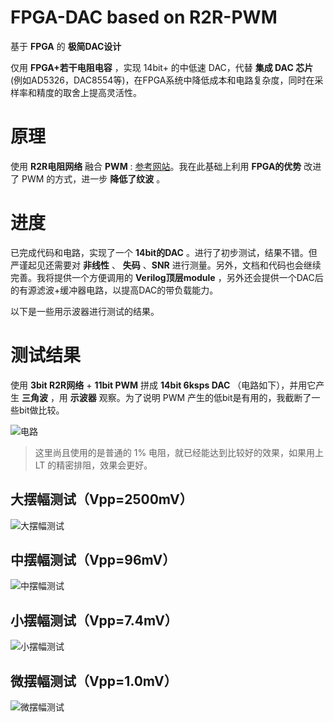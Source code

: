 FPGA-DAC based on R2R-PWM
===========================
基于 **FPGA** 的 **极简DAC设计**

仅用 **FPGA+若干电阻电容** ，实现 14bit+ 的中低速 DAC，代替 **集成 DAC 芯片** (例如AD5326，DAC8554等)，在FPGA系统中降低成本和电路复杂度，同时在采样率和精度的取舍上提高灵活性。

# 原理
使用 **R2R电阻网络** 融合 **PWM** : [参考网站](https://www.edn.com/design/analog/4458772/Hybrid-PWM-R2R-DAC-improves-on-both "参考网站")。我在此基础上利用 **FPGA的优势** 改进了 PWM 的方式，进一步 **降低了纹波** 。

# 进度
已完成代码和电路，实现了一个 **14bit的DAC** 。进行了初步测试，结果不错。但严谨起见还需要对 **非线性** 、 **失码** 、**SNR** 进行测量。另外，文档和代码也会继续完善。我将提供一个方便调用的 **Verilog顶层module** ，另外还会提供一个DAC后的有源滤波+缓冲器电路，以提高DAC的带负载能力。

以下是一些用示波器进行测试的结果。

# 测试结果

使用 **3bit R2R网络** + **11bit PWM** 拼成 **14bit 6ksps DAC** （电路如下），并用它产生 **三角波** ，用 **示波器** 观察。为了说明 PWM 产生的低bit是有用的，我截断了一些bit做比较。

![电路](https://github.com/WangXuan95/FPGA-DAC-R2R-PWM/blob/master/img/sch.png)

> 这里尚且使用的是普通的 1% 电阻，就已经能达到比较好的效果，如果用上 LT 的精密排阻，效果会更好。

## 大摆幅测试（Vpp=2500mV）

![大摆幅测试](https://github.com/WangXuan95/FPGA-DAC-R2R-PWM/blob/master/img/Vpp2500.png)

## 中摆幅测试（Vpp=96mV）

![中摆幅测试](https://github.com/WangXuan95/FPGA-DAC-R2R-PWM/blob/master/img/Vpp96.png)

## 小摆幅测试（Vpp=7.4mV）

![小摆幅测试](https://github.com/WangXuan95/FPGA-DAC-R2R-PWM/blob/master/img/Vpp7.png)

## 微摆幅测试（Vpp=1.0mV）

![微摆幅测试](https://github.com/WangXuan95/FPGA-DAC-R2R-PWM/blob/master/img/Vpp1.png)
